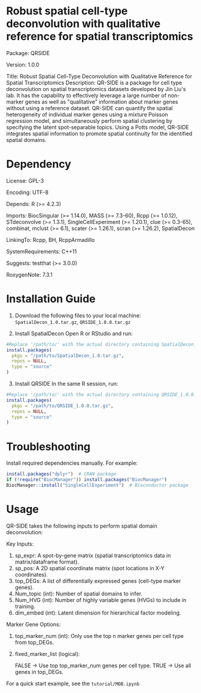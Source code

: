 # Robust spatial cell-type deconvolution with qualitative reference for spatial transcriptomics

Package: QRSIDE

Version: 1.0.0

Title: Robust Spatial Cell-Type Deconvolution with Qualitative Reference for Spatial Transcriptomics
Description: QR-SIDE is a package for cell type deconvolution on spatial transcriptomics datasets developed by Jin Liu's lab. It has the capability to effectively leverage a large number of non-marker genes as well as "qualitative" information about marker genes without using a reference dataset. QR-SIDE can quantify the spatial heterogeneity of individual marker genes using a mixture Poisson regression model, and simultaneously perform spatial clustering by specifying the latent spot-separable topics. Using a Potts model, QR-SIDE integrates spatial information to promote spatial continuity for the identified spatial domains.

# Dependency
License: GPL-3 

Encoding: UTF-8

Depends: 
    R (>= 4.2.3)
    
Imports:
    BiocSingular (>= 1.14.0),
    MASS (>= 7.3-60),
    Rcpp (>= 1.0.12),
    STdeconvolve (>= 1.3.1),
    SingleCellExperiment (>= 1.20.1),
    clue (>= 0.3-65),
    combinat,
    mclust (>= 6.1),
    scater (>= 1.26.1),
    scran (>= 1.26.2),
    SpatialDecon
    
LinkingTo: 
    Rcpp,
    BH,
    RcppArmadillo
    
SystemRequirements: C++11

Suggests: 
    testthat (>= 3.0.0)
    
RoxygenNote: 7.3.1

# Installation Guide
1. Download the following files to your local machine:
    `SpatialDecon_1.0.tar.gz`,
    `QRSIDE_1.0.0.tar.gz`
   
2. Install SpatialDecon
    Open ​​R​​ or ​​RStudio​​ and run:
```r
#Replace '/path/to/' with the actual directory containing SpatialDecon_1.0.tar.gz
install.packages(
  pkgs = "/path/to/SpatialDecon_1.0.tar.gz",
  repos = NULL,
  type = "source"
)
```
3. Install QRSIDE
In the same R session, run:
```r
#Replace '/path/to/' with the actual directory containing QRSIDE_1.0.0.tar.gz
install.packages(
  pkgs = "/path/to/QRSIDE_1.0.0.tar.gz",
  repos = NULL,
  type = "source"
)
```

# Troubleshooting
Install required dependencies manually. For example:
```r
install.packages("dplyr")  # CRAN package
if (!require("BiocManager")) install.packages("BiocManager")
BiocManager::install("SingleCellExperiment")  # Bioconductor package
```

# Usage
QR-SIDE​​ takes the following inputs to perform spatial domain deconvolution:

Key Inputs:

1. sp_expr​​: A ​​spot-by-gene matrix​​ (spatial transcriptomics data in matrix/dataframe format).
2. sp_pos​​: A ​​2D spatial coordinate matrix​​ (spot locations in X-Y coordinates).
3. top_DEGs​​: A ​​list of differentially expressed genes​​ (cell-type marker genes).
4. Num_topic​​ (int): Number of spatial domains to infer.
5. Num_HVG​​ (int): Number of highly variable genes (HVGs) to include in training.
6. dim_embed​​ (int): Latent dimension for hierarchical factor modeling.

Marker Gene Options: 

1. top_marker_num​​ (int): Only use the ​​top n marker genes​​ per cell type from top_DEGs.
2. fixed_marker_list​​ (logical):

    FALSE → Use top top_marker_num genes per cell type.
    TRUE → Use all genes in top_DEGs.

For a quick start example, see the `tutorial/MOB.ipynb`

